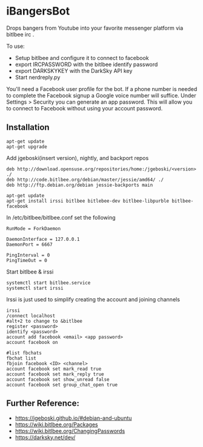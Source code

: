 # iBangersBot
Drops bangers from Youtube into your favorite messenger platform via bitlbee irc
.

To use:
* Setup bitlbee and configure it to connect to facebook
* export IRCPASSWORD with the bitlbee identify password
* export DARKSKYKEY with the DarkSky API key
* Start nerdreply.py



You'll need a Facebook user profile for the bot. If a phone number is needed to complete the Facebook signup a Google voice number will suffice. Under Settings > Security you can generate an app password. This will allow you to connect to Facebook without using your account password. 


## Installation

```
apt-get update
apt-get upgrade
```

Add jgeboski(insert version), nightly, and backport repos

```
deb http://download.opensuse.org/repositories/home:/jgeboski/<version> ./
deb http://code.bitlbee.org/debian/master/jessie/amd64/ ./
deb http://ftp.debian.org/debian jessie-backports main
```

```
apt-get update
apt-get install irssi bitlbee bitlebee-dev bitlbee-libpurble bitlbee-facebook
```
In /etc/bitlbee/bitlbee.conf set the following 

```
RunMode = ForkDaemon

DaemonInterface = 127.0.0.1
DaemonPort = 6667

PingInterval = 0
PingTimeOut = 0
```

Start bitlbee & irssi

```
systemctl start bitlbee.service
systemctl start irssi
```

Irssi is just used to simplify creating the account and joining channels

```
irssi
/connect localhost
#alt+2 to change to &bitlbee
register <password>
identify <password>
account add facebook <email> <app password>
account facebook on

#list fbchats 
fbchat list
fbjoin facebook <ID> <channel>
account facebook set mark_read true
account facebook set mark_reply true
account facebook set show_unread false
account facebook set group_chat_open true
```




## Further Reference:
* https://jgeboski.github.io/#debian-and-ubuntu
* https://wiki.bitlbee.org/Packages
* https://wiki.bitlbee.org/ChangingPasswords
* https://darksky.net/dev/

